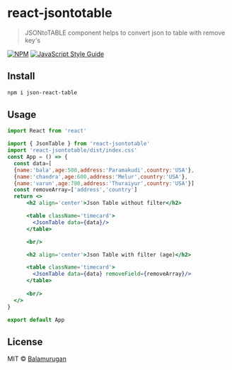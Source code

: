 # react-jsontotable

> JSONtoTABLE component helps to convert json to table with remove key&#x27;s

[![NPM](https://img.shields.io/npm/v/react-jsontotable.svg)](https://www.npmjs.com/package/react-jsontotable) [![JavaScript Style Guide](https://img.shields.io/badge/code_style-standard-brightgreen.svg)](https://standardjs.com)

## Install

```bash
npm i json-react-table
```

## Usage

```jsx
import React from 'react'

import { JsonTable } from 'react-jsontotable'
import 'react-jsontotable/dist/index.css'
const App = () => {
  const data=[
  {name:'bala',age:500,address:'Paramakudi',country:'USA'},
  {name:'chandra',age:600,address:'Melur',country:'USA'},
  {name:'varun',age:700,address:'Thuraiyur',country:'USA'}]
  const removeArray=['address','country']
  return <>  
      <h2 align='center'>Json Table without filter</h2>

      <table className='timecard'>
        <JsonTable data={data}/>
      </table>  

      <br/>

      <h2 align='center'>Json Table with filter (age)</h2>

      <table className='timecard'>
        <JsonTable data={data} removeField={removeArray}/>
      </table>  
      
      <br/>
  </>
}

export default App


```

## License

MIT © [Balamurugan](https://github.com/Balamurugan)
